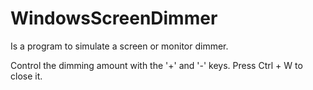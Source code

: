# WindowsScreenDimmer

Is a program to simulate a screen or monitor dimmer.

Control the dimming amount with the '+' and '-' keys.
Press Ctrl + W to close it.